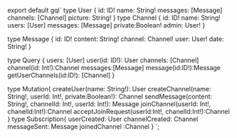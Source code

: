 export default gql`
type User {
id: ID!
name: String!
messages: [Message]
channels: [Channel]
picture: String!
}
type Channel {
id: ID!
name: String!
users: [User]
messages: [Message]
private:Boolean!
admin: User!
}

type Message {
id: ID!
content: String!
channel: Channel!
user: User!
date: String!
}

type Query {
users: [User]
user(id: ID!): User
channels: [Channel]
channel(id: Int!):Channel
messages:[Message]
message(id:ID!):Message
getUserChannels(id:ID!): [Channel]
}

type Mutation{
createUser(name: String!): User
createChannel(name: String!, userId: Int!, private:Boolean!): Channel
sendMessage(content: String!, channelId: Int!, userId: Int!): Message
joinChannel(userId: Int!, chanelId:Int!):Channel
acceptJoinRequest(userId:Int!, chanelId:Int!):Channel
}
type Subscription{
userCreated: User
channelCreated: Channel
messageSent: Message
joinedChannel :Channel
}
`;
